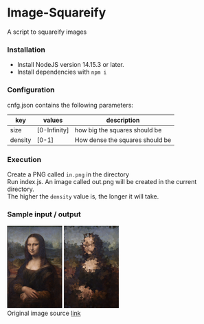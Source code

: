 # Image-Squareify
A script to squareify images

### Installation
* Install NodeJS version 14.15.3 or later.
* Install dependencies with `npm i`

### Configuration
cnfg.json contains the following parameters:

key | values | description
------ | ------| ------
size | [0-Infinity] | how big the squares should be
density | [0-1] | How dense the squares should be
### Execution
Create a PNG called `in.png` in the directory  
Run index.js. An image called out.png will be created in the current directory.  
The higher the `density` value is, the longer it will take.

### Sample input / output
![Sample input](/images/in.png)
![Sample output](/images/out.png)  
Original image source [link](https://upload.wikimedia.org/wikipedia/commons/thumb/b/b9/Mona_Lisa.PNG/128px-Mona_Lisa.PNG)